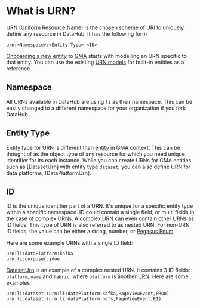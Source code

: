 # What is URN?

URN ([Uniform Resource Name](https://en.wikipedia.org/wiki/Uniform_Resource_Name)) is the chosen scheme of [URI](https://en.wikipedia.org/wiki/Uniform_Resource_Identifier) to uniquely define any resource in DataHub. It has the following form
```
urn:<Namespace>:<Entity Type>:<ID>
```
[Onboarding a new entity](../how/entity-onboarding.md) to [GMA](gma.md) starts with modelling an URN specific to that entity.
You can use the existing [URN models](../../li-utils/src/main/javaPegasus/com/linkedin/common/urn) for built-in entities as a reference.

## Namespace
All URNs available in DataHub are using `li` as their namespace.
This can be easily changed to a different namespace for your organization if you fork DataHub.

## Entity Type
Entity type for URN is different than [entity](entity.md) in GMA context. This can be thought of as the object type of
any resource for which you need unique identifier for its each instance. While you can create URNs for GMA entities such as
[DatasetUrn] with entity type `dataset`, you can also define URN for data platforms, [DataPlatformUrn].

## ID
ID is the unique identifier part of a URN. It's unique for a specific entity type within a specific namespace.
ID could contain a single field, or multi fields in the case of complex URNs. A complex URN can even contain other URNs as ID fields. This type of URN is also referred to as nested URN. For non-URN ID fields, the value can be either a string, number, or [Pegasus Enum](https://linkedin.github.io/rest.li/pdl_schema#enum-type).

Here are some example URNs with a single ID field:

```
urn:li:dataPlatform:kafka
urn:li:corpuser:jdoe
```

[DatasetUrn](../../li-utils/src/main/javaPegasus/com/linkedin/common/urn/DatasetUrn.java) is an example of a complex nested URN. It contains 3 ID fields: `platform`, `name` and `fabric`, where `platform` is another [URN](../../li-utils/src/main/javaPegasus/com/linkedin/common/urn/DataPlatformUrn.java). Here are some examples
```
urn:li:dataset:(urn:li:dataPlatform:kafka,PageViewEvent,PROD)
urn:li:dataset:(urn:li:dataPlatform:hdfs,PageViewEvent,EI)
```
